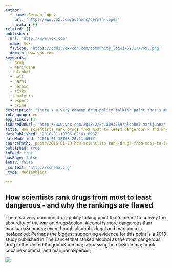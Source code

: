 ```yaml
---
author:
  - name: German Lopez
    url: 'http://www.vox.com/authors/german-lopez'
    avatar: {}
related: []
publisher:
  url: 'http://www.vox.com'
  name: Vox
  favicon: 'https://cdn2.vox-cdn.com/community_logos/52517/voxv.png'
  domain: www.vox.com
keywords:
  - drug
  - marijuana
  - alcohol
  - nutt
  - harms
  - heroin
  - risks
  - analysis
  - expert
  - crime
description: "There's a very common drug-policy talking point that's meant to convey the absurdity of the war on drugs: Alcohol is more dangerous than marijuana, even though alcohol is legal and marijuana is not. Perhaps the biggest supporting evidence for this point is a 2010 study published in The Lancet that ranked alcohol as the most dangerous drug in the United Kingdom, surpassing heroin, crack cocaine, and marijuana."
inLanguage: en
app_links: []
isBasedOnUrl: 'http://www.vox.com/2015/2/24/8094759/alcohol-marijuana'
title: How scientists rank drugs from most to least dangerous - and why the rankings are flawed
datePublished: '2016-01-19T06:02:01.698Z'
dateModified: '2016-01-18T08:20:11.097Z'
sourcePath: _posts/2016-01-19-how-scientists-rank-drugs-from-most-to-least-dangerous-and.md
published: true
inFeed: true
hasPage: false
inNav: false
_context: 'http://schema.org'
_type: MediaObject

---
```

<article style=""><h1>How scientists rank drugs from most to least dangerous - and why the rankings are flawed</h1><p>There's a very common drug-policy talking point that's meant to convey the absurdity of the war on drugs&amp;colon; Alcohol is more dangerous than marijuana&amp;comma; even though alcohol is legal and marijuana is not&amp;period; Perhaps the biggest supporting evidence for this point is a 2010 study published in The Lancet that ranked alcohol as the most dangerous drug in the United Kingdom&amp;comma; surpassing heroin&amp;comma; crack cocaine&amp;comma; and marijuana&amp;period;</p><img src="https://cdn3.vox-cdn.com/thumbor/yx7fO8anqPHQXMKUO6dElOAfwkY=/cdn0.vox-cdn.com/uploads/chorus_asset/file/2536358/shutterstock_221518486.0.jpg" /></article>